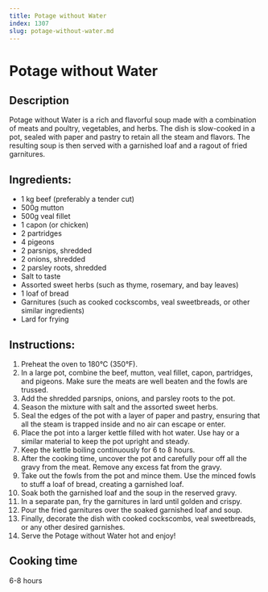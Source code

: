 ```yaml
---
title: Potage without Water
index: 1307
slug: potage-without-water.md
---
```


# Potage without Water

## Description
Potage without Water is a rich and flavorful soup made with a combination of meats and poultry, vegetables, and herbs. The dish is slow-cooked in a pot, sealed with paper and pastry to retain all the steam and flavors. The resulting soup is then served with a garnished loaf and a ragout of fried garnitures.

## Ingredients:
- 1 kg beef (preferably a tender cut)
- 500g mutton
- 500g veal fillet
- 1 capon (or chicken)
- 2 partridges
- 4 pigeons
- 2 parsnips, shredded
- 2 onions, shredded
- 2 parsley roots, shredded
- Salt to taste
- Assorted sweet herbs (such as thyme, rosemary, and bay leaves)
- 1 loaf of bread
- Garnitures (such as cooked cockscombs, veal sweetbreads, or other similar ingredients)
- Lard for frying

## Instructions:
1. Preheat the oven to 180°C (350°F).
2. In a large pot, combine the beef, mutton, veal fillet, capon, partridges, and pigeons. Make sure the meats are well beaten and the fowls are trussed.
3. Add the shredded parsnips, onions, and parsley roots to the pot.
4. Season the mixture with salt and the assorted sweet herbs.
5. Seal the edges of the pot with a layer of paper and pastry, ensuring that all the steam is trapped inside and no air can escape or enter.
6. Place the pot into a larger kettle filled with hot water. Use hay or a similar material to keep the pot upright and steady.
7. Keep the kettle boiling continuously for 6 to 8 hours.
8. After the cooking time, uncover the pot and carefully pour off all the gravy from the meat. Remove any excess fat from the gravy.
9. Take out the fowls from the pot and mince them. Use the minced fowls to stuff a loaf of bread, creating a garnished loaf.
10. Soak both the garnished loaf and the soup in the reserved gravy.
11. In a separate pan, fry the garnitures in lard until golden and crispy.
12. Pour the fried garnitures over the soaked garnished loaf and soup.
13. Finally, decorate the dish with cooked cockscombs, veal sweetbreads, or any other desired garnishes.
14. Serve the Potage without Water hot and enjoy!

## Cooking time
6-8 hours